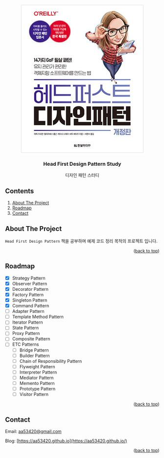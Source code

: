 <div id="top"></div>

<!-- PROJECT LOGO -->
<br />
<div align="center">
  <img src="images/logo.jpg" alt="Logo" width="400" height="483">

<h3 align="center">Head First Design Pattern Study</h3>

  <p align="center">
    디자인 패턴 스터디
  </p>
</div>

<!-- TABLE OF CONTENTS -->
## Contents
  <ol>
    <li>
      <a href="#about-the-project">About The Project</a>
    </li>
    <li>
      <a href="#roadmap">Roadmap</a>
    </li>
    <li>
      <a href="#contact">Contact</a>
    </li>
  </ol>

<!-- ABOUT THE PROJECT -->
## About The Project

`Head First Design Pattern` 책을 공부하며 예제 코드 정리 목적의 프로젝트 입니다. 
<p align="right">(<a href="#top">back to top</a>)</p>

<!-- ROADMAP -->
## Roadmap

- [x] Strategy Pattern
- [x] Observer Pattern
- [x] Decorator Pattern
- [x] Factory Pattern
- [x] Singleton Pattern
- [x] Command Pattern
- [ ] Adapter Pattern
- [ ] Template Method Pattern
- [ ] Iterator Pattern
- [ ] State Pattern
- [ ] Proxy Pattern
- [ ] Composite Pattern
- [ ] ETC Patterns
  - [ ] Bridge Pattern
  - [ ] Builder Pattern
  - [ ] Chain of Responsibility Pattern
  - [ ] Flyweight Pattern
  - [ ] Interpreter Pattern
  - [ ] Mediator Pattern
  - [ ] Memento Pattern
  - [ ] Prototype Pattern
  - [ ] Visitor Pattern

<p align="right">(<a href="#top">back to top</a>)</p>

<!-- CONTACT -->
## Contact

Email: aa53420@gmail.com

Blog: [https://aa53420.github.io](https://aa53420.github.io/) 

<p align="right">(<a href="#top">back to top</a>)</p>